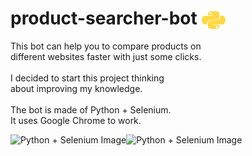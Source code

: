 # product-searcher-bot <img align="center" alt="Python" height="30" width="40" src="https://raw.githubusercontent.com/devicons/devicon/master/icons/python/python-plain.svg">
This bot can help you to compare products on <br>
different websites faster with just some clicks. <br><br>
I decided to start this project thinking <br>
about improving my knowledge. <br><br>
The bot is made of Python + Selenium. <br>
It uses Google Chrome to work. <br>

<img src="https://www.tshirtgeek.com.br/wp-content/uploads/2021/03/com001.jpg" align="left" alt="Python + Selenium Image" height="190">
<img src="https://upload.wikimedia.org/wikipedia/commons/d/d5/Selenium_Logo.png" align="left" alt="Python + Selenium Image" height="190">
